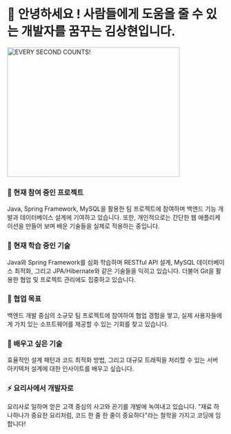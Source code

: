 # 👋 안녕하세요 ! 사람들에게 도움을 줄 수 있는 개발자를 꿈꾸는 김상현입니다.
<img src="https://github.com/user-attachments/assets/74b08923-e815-4b15-9166-64b8a042780f" alt="EVERY SECOND COUNTS!" width="400" height="300">



### 🔭 현재 참여 중인 프로젝트 
Java, Spring Framework, MySQL을 활용한 팀 프로젝트에 참여하며 
백엔드 기능 개발과 데이터베이스 설계에 기여하고 있습니다. 
또한, 개인적으로는 간단한 웹 애플리케이션을 만들어 보며 배운 기술들을 실제로 적용하는 중입니다.

### 🌱 현재 학습 중인 기술
Java와 Spring Framework를 심화 학습하며 RESTful API 설계, MySQL 데이터베이스 최적화, 
그리고 JPA/Hibernate와 같은 기술들을 익히고 있습니다. 
더불어 Git을 활용한 협업 및 프로젝트 관리에도 집중하고 있습니다.

### 👯 협업 목표
백엔드 개발 중심의 소규모 팀 프로젝트에 참여하여 협업 경험을 쌓고, 
실제 사용자들에게 가치 있는 소프트웨어를 제공할 수 있는 기회를 찾고 있습니다.

### 🤔 배우고 싶은 기술
효율적인 설계 패턴과 코드 최적화 방법, 그리고 대규모 트래픽을 처리할 수 있는 
서버 아키텍처 설계에 대한 인사이트를 배우고 싶습니다.

### ⚡ 요리사에서 개발자로
요리사로 일하며 얻은 고객 중심의 사고와 끈기를 개발에 녹여내고 있습니다. 
"재료 하나하나가 중요한 요리처럼, 코드 한 줄 한 줄이 중요하다"라는 철학을 가지고 코딩에 임합니다!

